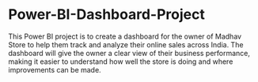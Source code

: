 # Power-BI-Dashboard-Project
This Power BI project is to create a dashboard for the owner of Madhav Store to help them track and analyze their online sales across India. The dashboard will give the owner a clear view of their business performance, making it easier to understand how well the store is doing and where improvements can be made.
